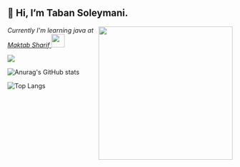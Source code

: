 <h2>👋 Hi, I’m Taban Soleymani.</h2>
<img align='right' src="https://lh3.googleusercontent.com/proxy/S5i42azS9v33WTwIpa6UPVc1i7sjWkhXdIceZiPGfsK52IXto-abeZNcX0XGzZ4fjRuX5GpsbwRFF6MAZyLdDjY476wI5qkkYo9bWIWQ1A" width="300">
<p><em>Currently I'm learning java at <a href="https://maktabsharif.ir/">Maktab Sharif </a><img src="https://media.giphy.com/media/WUlplcMpOCEmTGBtBW/giphy.gif" width="30"> 
</em></p>

![](https://komarev.com/ghpvc/?username=your-taabann&color=ff69b4)
</em></p>
 
 ![Anurag's GitHub stats](https://github-readme-stats.vercel.app/api?username=taabannn&show_icons=true&theme=radical)
 
![Top Langs](https://github-readme-stats.vercel.app/api/top-langs/?username=taabannn&theme=radical)

<!---
Taabannn/Taabannn is a ✨ special ✨ repository because its `README.md` (this file) appears on your GitHub profile.
You can click the Preview link to take a look at your changes.
--->

